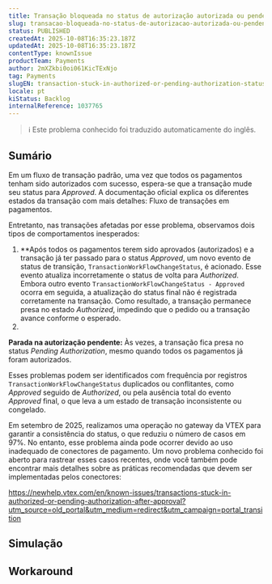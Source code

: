 ```yaml
---
title: Transação bloqueada no status de autorização autorizada ou pendente após ser aprovada
slug: transacao-bloqueada-no-status-de-autorizacao-autorizada-ou-pendente-apos-ser-aprovada
status: PUBLISHED
createdAt: 2025-10-08T16:35:23.187Z
updatedAt: 2025-10-08T16:35:23.187Z
contentType: knownIssue
productTeam: Payments
author: 2mXZkbi0oi061KicTExNjo
tag: Payments
slugEN: transaction-stuck-in-authorized-or-pending-authorization-status-after-being-approved
locale: pt
kiStatus: Backlog
internalReference: 1037765
---
```


>ℹ️ Este problema conhecido foi traduzido automaticamente do inglês.

## Sumário


Em um fluxo de transação padrão, uma vez que todos os pagamentos tenham sido autorizados com sucesso, espera-se que a transação mude seu status para _Approved_.
A documentação oficial explica os diferentes estados da transação com mais detalhes: Fluxo de transações em pagamentos.

Entretanto, nas transações afetadas por esse problema, observamos dois tipos de comportamentos inesperados:

1. **Após todos os pagamentos terem sido aprovados (autorizados) e a transação já ter passado para o status _Approved_, um novo evento de status de transição, `TransactionWorkFlowChangeStatus`, é acionado. Esse evento atualiza incorretamente o status de volta para _Authorized_. Embora outro evento `TransactionWorkFlowChangeStatus - Approved` ocorra em seguida, a atualização do status final não é registrada corretamente na transação. Como resultado, a transação permanece presa no estado _Authorized_, impedindo que o pedido ou a transação avance conforme o esperado.
2.

**Parada na autorização pendente:** Às vezes, a transação fica presa no status _Pending Authorization_, mesmo quando todos os pagamentos já foram autorizados.



Esses problemas podem ser identificados com frequência por registros `TransactionWorkFlowChangeStatus` duplicados ou conflitantes, como _Approved_ seguido de _Authorized_, ou pela ausência total do evento _Approved_ final, o que leva a um estado de transação inconsistente ou congelado.

Em setembro de 2025, realizamos uma operação no gateway da VTEX para garantir a consistência do status, o que reduziu o número de casos em 97%. No entanto, esse problema ainda pode ocorrer devido ao uso inadequado de conectores de pagamento.
Um novo problema conhecido foi aberto para rastrear esses casos recentes, onde você também pode encontrar mais detalhes sobre as práticas recomendadas que devem ser implementadas pelos conectores:

https://newhelp.vtex.com/en/known-issues/transactions-stuck-in-authorized-or-pending-authorization-after-approval?utm_source=old_portal&utm_medium=redirect&utm_campaign=portal_transition
## Simulação


## Workaround

